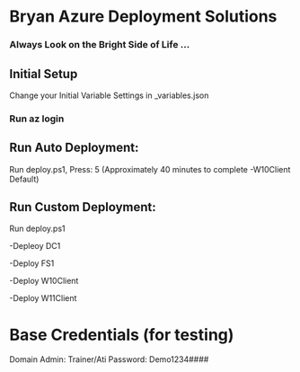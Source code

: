 # Bryan Azure Deployment Solutions

### Always Look on the Bright Side of Life ...

## Initial Setup

Change your Initial Variable Settings in _variables.json


### Run az login

## Run Auto Deployment:

Run deploy.ps1, Press: 5 (Approximately 40 minutes to complete -W10Client Default)

## Run Custom Deployment:

Run deploy.ps1

-Depleoy DC1

-Deploy FS1

-Deploy W10Client

-Deploy W11Client


# Base Credentials (for testing)

Domain Admin:
Trainer/Ati
Password: Demo1234####